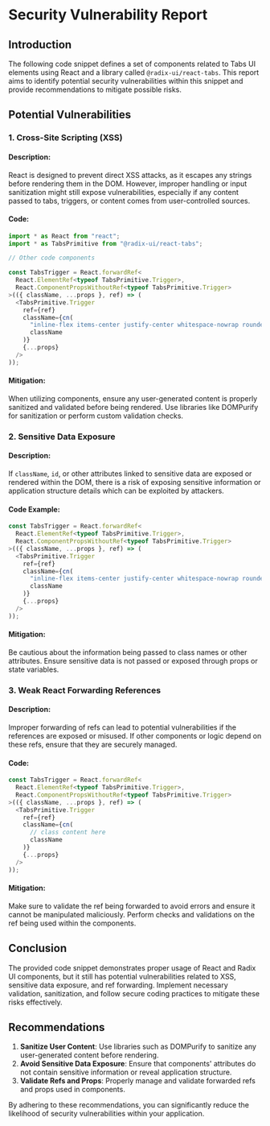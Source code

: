 # Security Vulnerability Report

## Introduction

The following code snippet defines a set of components related to Tabs UI elements using React and a library called `@radix-ui/react-tabs`. This report aims to identify potential security vulnerabilities within this snippet and provide recommendations to mitigate possible risks.

## Potential Vulnerabilities

### 1. Cross-Site Scripting (XSS)
#### Description:
React is designed to prevent direct XSS attacks, as it escapes any strings before rendering them in the DOM. However, improper handling or input sanitization might still expose vulnerabilities, especially if any content passed to tabs, triggers, or content comes from user-controlled sources.

#### Code:
```javascript
import * as React from "react";
import * as TabsPrimitive from "@radix-ui/react-tabs";

// Other code components

const TabsTrigger = React.forwardRef<
  React.ElementRef<typeof TabsPrimitive.Trigger>,
  React.ComponentPropsWithoutRef<typeof TabsPrimitive.Trigger>
>(({ className, ...props }, ref) => (
  <TabsPrimitive.Trigger
    ref={ref}
    className={cn(
      "inline-flex items-center justify-center whitespace-nowrap rounded-sm px-3 py-1.5 text-sm font-medium ring-offset-background transition-all focus-visible:outline-none focus-visible:ring-2 focus-visible:ring-ring focus-visible:ring-offset-2 disabled:pointer-events-none disabled:opacity-50 data-[state=active]:bg-background data-[state=active]:text-foreground data-[state=active]:shadow-sm",
      className
    )}
    {...props}
  />
));
```

#### Mitigation:
When utilizing components, ensure any user-generated content is properly sanitized and validated before being rendered. Use libraries like DOMPurify for sanitization or perform custom validation checks.

### 2. Sensitive Data Exposure
#### Description:
If `className`, `id`, or other attributes linked to sensitive data are exposed or rendered within the DOM, there is a risk of exposing sensitive information or application structure details which can be exploited by attackers.

#### Code Example:
```javascript
const TabsTrigger = React.forwardRef<
  React.ElementRef<typeof TabsPrimitive.Trigger>,
  React.ComponentPropsWithoutRef<typeof TabsPrimitive.Trigger>
>(({ className, ...props }, ref) => (
  <TabsPrimitive.Trigger
    ref={ref}
    className={cn(
      "inline-flex items-center justify-center whitespace-nowrap rounded-sm px-3 py-1.5 text-sm font-medium ring-offset-background transition-all focus-visible:outline-none focus-visible:ring-2 focus-visible:ring-ring focus-visible:ring-offset-2 disabled:pointer-events-none disabled:opacity-50 data-[state=active]:bg-background data-[state=active]:text-foreground data-[state=active]:shadow-sm",
      className
    )}
    {...props}
  />
));
```

#### Mitigation:
Be cautious about the information being passed to class names or other attributes. Ensure sensitive data is not passed or exposed through props or state variables. 

### 3. Weak React Forwarding References
#### Description:
Improper forwarding of refs can lead to potential vulnerabilities if the references are exposed or misused. If other components or logic depend on these refs, ensure that they are securely managed.

#### Code:
```javascript
const TabsTrigger = React.forwardRef<
  React.ElementRef<typeof TabsPrimitive.Trigger>,
  React.ComponentPropsWithoutRef<typeof TabsPrimitive.Trigger>
>(({ className, ...props }, ref) => (
  <TabsPrimitive.Trigger
    ref={ref}
    className={cn(
      // class content here
      className
    )}
    {...props}
  />
));
```

#### Mitigation:
Make sure to validate the ref being forwarded to avoid errors and ensure it cannot be manipulated maliciously. Perform checks and validations on the ref being used within the components.

## Conclusion

The provided code snippet demonstrates proper usage of React and Radix UI components, but it still has potential vulnerabilities related to XSS, sensitive data exposure, and ref forwarding. Implement necessary validation, sanitization, and follow secure coding practices to mitigate these risks effectively.

## Recommendations

1. **Sanitize User Content**: Use libraries such as DOMPurify to sanitize any user-generated content before rendering.
2. **Avoid Sensitive Data Exposure**: Ensure that components' attributes do not contain sensitive information or reveal application structure.
3. **Validate Refs and Props**: Properly manage and validate forwarded refs and props used in components.

By adhering to these recommendations, you can significantly reduce the likelihood of security vulnerabilities within your application.
